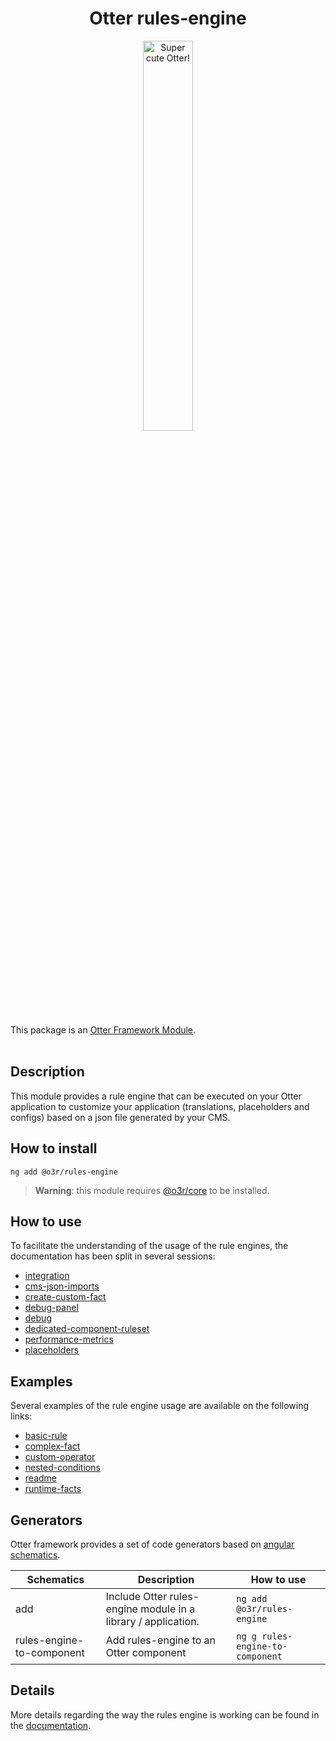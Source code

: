 <h1 align="center">Otter rules-engine</h1>
<p align="center">
  <img src="https://raw.githubusercontent.com/AmadeusITGroup/otter/main/.attachments/otter.png" alt="Super cute Otter!" width="40%"/>
</p>

This package is an [Otter Framework Module](https://github.com/AmadeusITGroup/otter/tree/main/docs/core/MODULE.md).
<br />
<br />

## Description

This module provides a rule engine that can be executed on your Otter application to customize your application (translations,
placeholders and configs) based on a json file generated by your CMS.

## How to install

```shell
ng add @o3r/rules-engine
```

> **Warning**: this module requires [@o3r/core](https://www.npmjs.com/package/@o3r/core) to be installed.

## How to use

To facilitate the understanding of the usage of the rule engines, the documentation has been split in several sessions:

- [integration](https://github.com/AmadeusITGroup/otter/tree/main/docs/how-to-use/integration.md)
- [cms-json-imports](https://github.com/AmadeusITGroup/otter/tree/main/docs/how-to-use/cms-json-imports.md)
- [create-custom-fact](https://github.com/AmadeusITGroup/otter/tree/main/docs/how-to-use/create-custom-fact.md)
- [debug-panel](https://github.com/AmadeusITGroup/otter/tree/main/docs/how-to-use/debug-panel.md)
- [debug](https://github.com/AmadeusITGroup/otter/tree/main/docs/how-to-use/debug.md)
- [dedicated-component-ruleset](https://github.com/AmadeusITGroup/otter/tree/main/docs/how-to-use/dedicated-component-ruleset.md)
- [performance-metrics](https://github.com/AmadeusITGroup/otter/tree/main/docs/how-to-use/performance-metrics.md)
- [placeholders](https://github.com/AmadeusITGroup/otter/tree/main/docs/how-to-use/placeholders.md)

## Examples

Several examples of the rule engine usage are available on the following links:

- [basic-rule](https://github.com/AmadeusITGroup/otter/tree/main/docs/examples/basic-rule.md)
- [complex-fact](https://github.com/AmadeusITGroup/otter/tree/main/docs/examples/complex-fact.md)
- [custom-operator](https://github.com/AmadeusITGroup/otter/tree/main/docs/examples/custom-operator.md)
- [nested-conditions](https://github.com/AmadeusITGroup/otter/tree/main/docs/examples/nested-conditions.md)
- [readme](https://github.com/AmadeusITGroup/otter/tree/main/docs/examples/readme.md)
- [runtime-facts](https://github.com/AmadeusITGroup/otter/tree/main/docs/examples/runtime-facts.md)

## Generators

Otter framework provides a set of code generators based on [angular schematics](https://angular.io/guide/schematics).

| Schematics                | Description                                                   | How to use                       |
|---------------------------|---------------------------------------------------------------|----------------------------------|
| add                       | Include Otter rules-engine module in a library / application. | `ng add @o3r/rules-engine`       |
| rules-engine-to-component | Add rules-engine to an Otter component                        | `ng g rules-engine-to-component` |


## Details

More details regarding the way the rules engine is working can be found in the [documentation](https://github.com/AmadeusITGroup/otter/tree/main/docs/rules-engine/).
